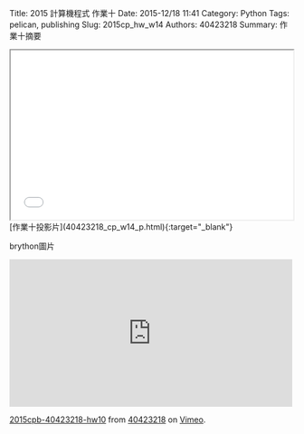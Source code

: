 Title: 2015 計算機程式 作業十
Date: 2015-12/18 11:41
Category: Python
Tags: pelican, publishing
Slug: 2015cp_hw_w14
Authors: 40423218
Summary: 作業十摘要
<iframe src="40423218_cp_w14_p.html" width="500" height="300"></iframe>
[作業十投影片](40423218_cp_w14_p.html){:target="_blank"}



brython圖片
<!-- 導入 brython.js -->

<script type="text/javascript" src="./../../js/Brython3.2.3-20151122-082712/brython.js"></script>

<!-- 啟動 brython() -->

<script>
window.onload=function(){
brython(1);
}
</script>

<!-- 以下利用 Brython 程式執行繪圖 -->

<canvas id="plotarea" width="300" height="200"></canvas>

<script type="text/python3">
# 導入 doc
from browser import document as doc
from browser import console
import math

# 準備繪圖畫布
canvas = doc["plotarea"]
ctx = canvas.getContext("2d")

# 開始畫直線
ctx.beginPath()
ctx.lineWidth = 5
ctx.moveTo(0, 0)
ctx.lineTo(100, 100)
ctx.strokeStyle = "#FF0000"
ctx.stroke()

ctx.beginPath()
ctx.lineWidth = 1
ctx.moveTo(100, 0)
ctx.lineTo(0, 100)
ctx.strokeStyle = "#0000ff"
ctx.stroke()

x = 100
y = 100

# 利用 browser 模組中的 console.log 將資料列印在 console 區, 可以用來確認程式中各變數的值, 用法等同 print
console.log("x 值為"+str(x)+", y 值為"+str(y))
</script>


<iframe src="https://player.vimeo.com/video/149506927" width="500" height="261" frameborder="0" webkitallowfullscreen mozallowfullscreen allowfullscreen></iframe> <p><a href="https://vimeo.com/149506927">2015cpb-40423218-hw10</a> from <a href="https://vimeo.com/user45523667">40423218</a> on <a href="https://vimeo.com">Vimeo</a>.</p>